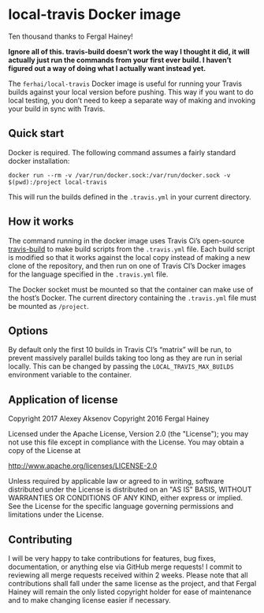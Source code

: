 # local-travis Docker image

Ten thousand thanks to Fergal Hainey!

**Ignore all of this. travis-build doesn’t work the way I thought it
did, it will actually just run the commands from your first ever build.
I haven’t figured out a way of doing what I actually want instead yet.**

The `ferhai/local-travis` Docker image is useful for running your Travis
builds against your local version before pushing. This way if you want
to do local testing, you don’t need to keep a separate way of making and
invoking your build in sync with Travis.

## Quick start

Docker is required. The following command assumes a fairly standard
docker installation:

`docker run --rm -v /var/run/docker.sock:/var/run/docker.sock -v $(pwd):/project local-travis`

This will run the builds defined in the `.travis.yml` in your current
directory.

## How it works

The command running in the docker image uses Travis Ci’s open-source
[travis-build](https://github.com/travis-ci/travis-build) to make
build scripts from the `.travis.yml` file. Each build script is modified
so that it works against the local copy instead of making a new clone of
the repository, and then run on one of Travis CI’s Docker images for the
language specified in the `.travis.yml` file.

The Docker socket must be mounted so that the container can make use of
the host’s Docker. The current directory containing the `.travis.yml`
file must be mounted as `/project`.

## Options

By default only the first 10 builds in Travis CI’s “matrix” will be run,
to prevent massively parallel builds taking too long as they are run in
serial locally. This can be changed by passing the
`LOCAL_TRAVIS_MAX_BUILDS` environment variable to the container.

## Application of license

Copyright 2017 Alexey Aksenov
Copyright 2016 Fergal Hainey

Licensed under the Apache License, Version 2.0 (the "License");
you may not use this file except in compliance with the License.
You may obtain a copy of the License at

http://www.apache.org/licenses/LICENSE-2.0

Unless required by applicable law or agreed to in writing, software
distributed under the License is distributed on an "AS IS" BASIS,
WITHOUT WARRANTIES OR CONDITIONS OF ANY KIND, either express or implied.
See the License for the specific language governing permissions and
limitations under the License.

## Contributing

I will be very happy to take contributions for features, bug fixes,
documentation, or anything else via GitHub merge requests! I commit to
reviewing all merge requests received within 2 weeks. Please note that
all contributions shall fall under the same license as the project, and
that Fergal Hainey will remain the only listed copyright holder for ease
of maintenance and to make changing license easier if necessary.
